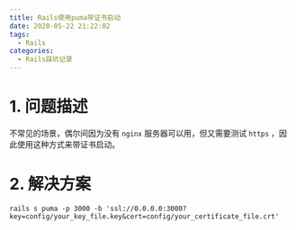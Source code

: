 ```yaml
---
title: Rails使用puma带证书启动
date: 2020-05-22 21:22:02
tags:
  - Rails
categories:
  - Rails踩坑记录
---
```

# 1. 问题描述
不常见的场景，偶尔间因为没有 `nginx` 服务器可以用，但又需要测试 `https` ，因此使用这种方式来带证书启动。

# 2. 解决方案
~~~ shell
rails s puma -p 3000 -b 'ssl://0.0.0.0:3000?key=config/your_key_file.key&cert=config/your_certificate_file.crt'
~~~